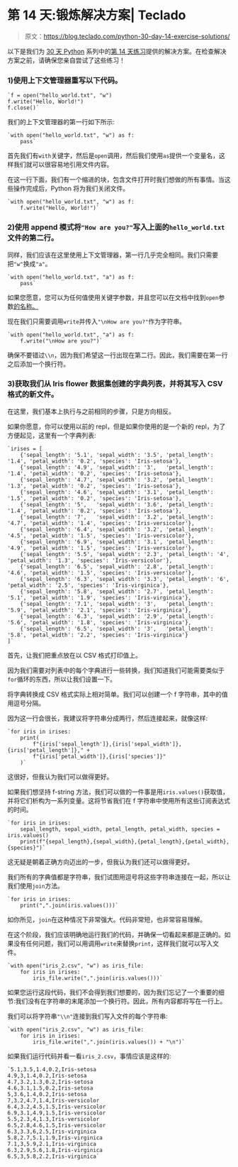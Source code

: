 # 第 14 天:锻炼解决方案| Teclado

> 原文：<https://blog.teclado.com/python-30-day-14-exercise-solutions/>

以下是我们为 [30 天 Python](https://blog.teclado.com/30-days-of-python/) 系列中的[第 14 天练习](/30-days-of-python/python-30-day-14-files)提供的解决方案。在检查解决方案之前，请确保您亲自尝试了这些练习！

### 1)使用上下文管理器重写以下代码。

```
`f = open("hello_world.txt", "w")
f.write("Hello, World!")
f.close()` 
```

我们的上下文管理器的第一行如下所示:

```
`with open("hello_world.txt", "w") as f:
    pass` 
```

首先我们有`with`关键字，然后是`open`调用，然后我们使用`as`提供一个变量名，这样我们就可以很容易地引用文件内容。

在这一行下面，我们有一个缩进的块，包含文件打开时我们想做的所有事情。当这些操作完成后，Python 将为我们关闭文件。

```
`with open("hello_world.txt", "w") as f:
    f.write("Hello, World!")` 
```

### 2)使用 append 模式将`"How are you?"`写入上面的`hello_world.txt`文件的第二行。

同样，我们应该在这里使用上下文管理器，第一行几乎完全相同。我们只需要把`"w"`换成`"a"`。

```
`with open("hello_world.txt", "a") as f:
    pass` 
```

如果您愿意，您可以为任何值使用关键字参数，并且您可以在文档中找到`open`参数[的名称。](https://docs.python.org/3/library/functions.html?highlight=open#open)

现在我们只需要调用`write`并传入`"\nHow are you?"`作为字符串。

```
`with open("hello_world.txt", "a") as f:
    f.write("\nHow are you?")` 
```

确保不要错过`\\n`，因为我们希望这一行出现在第二行。因此，我们需要在第一行之后添加一个换行符。

### 3)获取我们从 Iris flower 数据集创建的字典列表，并将其写入 CSV 格式的新文件。

在这里，我们基本上执行与之前相同的步骤，只是方向相反。

如果你愿意，你可以使用以前的 repl，但是如果你使用的是一个新的 repl，为了方便起见，这里有一个字典列表:

```
`irises = [
    {'sepal_length': '5.1', 'sepal_width': '3.5', 'petal_length': '1.4', 'petal_width': '0.2', 'species': 'Iris-setosa'},
    {'sepal_length': '4.9', 'sepal_width': '3',   'petal_length': '1.4', 'petal_width': '0.2', 'species': 'Iris-setosa'},
    {'sepal_length': '4.7', 'sepal_width': '3.2', 'petal_length': '1.3', 'petal_width': '0.2', 'species': 'Iris-setosa'},
    {'sepal_length': '4.6', 'sepal_width': '3.1', 'petal_length': '1.5', 'petal_width': '0.2', 'species': 'Iris-setosa'},
    {'sepal_length': '5',   'sepal_width': '3.6', 'petal_length': '1.4', 'petal_width': '0.2', 'species': 'Iris-setosa'},
    {'sepal_length': '7',   'sepal_width': '3.2', 'petal_length': '4.7', 'petal_width': '1.4', 'species': 'Iris-versicolor'},
    {'sepal_length': '6.4', 'sepal_width': '3.2', 'petal_length': '4.5', 'petal_width': '1.5', 'species': 'Iris-versicolor'},
    {'sepal_length': '6.9', 'sepal_width': '3.1', 'petal_length': '4.9', 'petal_width': '1.5', 'species': 'Iris-versicolor'},
    {'sepal_length': '5.5', 'sepal_width': '2.3', 'petal_length': '4',   'petal_width': '1.3', 'species': 'Iris-versicolor'},
    {'sepal_length': '6.5', 'sepal_width': '2.8', 'petal_length': '4.6', 'petal_width': '1.5', 'species': 'Iris-versicolor'},
    {'sepal_length': '6.3', 'sepal_width': '3.3', 'petal_length': '6',   'petal_width': '2.5', 'species': 'Iris-virginica'},
    {'sepal_length': '5.8', 'sepal_width': '2.7', 'petal_length': '5.1', 'petal_width': '1.9', 'species': 'Iris-virginica'},
    {'sepal_length': '7.1', 'sepal_width': '3',   'petal_length': '5.9', 'petal_width': '2.1', 'species': 'Iris-virginica'},
    {'sepal_length': '6.3', 'sepal_width': '2.9', 'petal_length': '5.6', 'petal_width': '1.8', 'species': 'Iris-virginica'},
    {'sepal_length': '6.5', 'sepal_width': '3',   'petal_length': '5.8', 'petal_width': '2.2', 'species': 'Iris-virginica'}
]` 
```

首先，让我们把重点放在以 CSV 格式打印值上。

因为我们需要对列表中的每个字典进行一些转换，我们知道我们可能需要类似于`for`循环的东西，所以让我们设置一下。

将字典转换成 CSV 格式实际上相对简单。我们可以创建一个 f 字符串，其中的值用逗号分隔。

因为这一行会很长，我建议将字符串分成两行，然后连接起来，就像这样:

```
`for iris in irises:
    print(
        f"{iris['sepal_length']},{iris['sepal_width']},{iris['petal_length']}," +
        f"{iris['petal_width']},{iris['species']}"
    )` 
```

这很好，但我认为我们可以做得更好。

如果我们想坚持 f-string 方法，我们可以做的一件事是用`iris.values()`获取值，并将它们析构为一系列变量。这将节省我们在 f 字符串中使用所有这些订阅表达式的时间。

```
`for iris in irises:
    sepal_length, sepal_width, petal_length, petal_width, species = iris.values()
    print(f"{sepal_length},{sepal_width},{petal_length},{petal_width},{species}")` 
```

这无疑是朝着正确方向迈出的一步，但我认为我们还可以做得更好。

我们所有的字典值都是字符串，我们试图用逗号将这些字符串连接在一起，所以让我们使用`join`方法。

```
`for iris in irises:
    print(",".join(iris.values()))` 
```

如你所见，`join`在这种情况下非常强大。代码非常短，也非常容易理解。

在这个阶段，我们应该明确地运行我们的代码，并确保一切看起来都是正确的。如果没有任何问题，我们可以用调用`write`来替换`print`，这样我们就可以写入文件。

```
`with open("iris_2.csv", "w") as iris_file:
    for iris in irises:
        iris_file.write(",".join(iris.values()))` 
```

如果您运行这段代码，我们不会得到我们想要的，因为我们忘记了一个重要的细节:我们没有在字符串的末尾添加一个换行符。因此，所有内容都将写在一行上。

我们可以将字符串`"\\n"`连接到我们写入文件的每个字符串:

```
`with open("iris_2.csv", "w") as iris_file:
    for iris in irises:
        iris_file.write(",".join(iris.values()) + "\n")` 
```

如果我们运行代码并看一看`iris_2.csv`，事情应该是这样的:

```
`5.1,3.5,1.4,0.2,Iris-setosa
4.9,3,1.4,0.2,Iris-setosa
4.7,3.2,1.3,0.2,Iris-setosa
4.6,3.1,1.5,0.2,Iris-setosa
5,3.6,1.4,0.2,Iris-setosa
7,3.2,4.7,1.4,Iris-versicolor
6.4,3.2,4.5,1.5,Iris-versicolor
6.9,3.1,4.9,1.5,Iris-versicolor
5.5,2.3,4,1.3,Iris-versicolor
6.5,2.8,4.6,1.5,Iris-versicolor
6.3,3.3,6,2.5,Iris-virginica
5.8,2.7,5.1,1.9,Iris-virginica
7.1,3,5.9,2.1,Iris-virginica
6.3,2.9,5.6,1.8,Iris-virginica
6.5,3,5.8,2.2,Iris-virginica` 
```